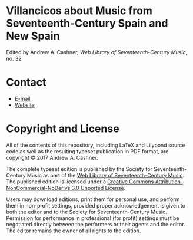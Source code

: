 # Villancicos about Music from Seventeenth-Century Spain and New Spain

Edited by Andrew A. Cashner, *Web Library of Seventeenth-Century Music*, no. 32

# Contact

 - [E-mail](mailto:andrewacashner@ur.rochester.edu)
 - [Website](http://www.andrewcashner.com/villancicos/)

# Copyright and License

All of the contents of this repository, including LaTeX and Lilypond
source code as well as the resulting typeset publication in PDF format, are
copyright © 2017 Andrew A. Cashner.

The complete typeset edition is published by the Society for
Seventeenth-Century Music as part of the 
[Web Library of Seventeenth-Century Music](http://www.sscm-wlscm.org).
The published edition is licensed under a 
[Creative Commons Attribution-NonCommercial-NoDerivs 3.0 
Unported License](\url{https://creativecommons.org/licenses/by-nc-nd/3.0/}).

Users may download editions, print them for personal use, and perform them
in non-profit settings, provided proper acknowledgement is given to both the
editor and to the Society for Seventeenth-Century Music. 
Permission for performance in professional (for profit) settings must be
negotiated directly between the performers or their agents and the editor.
The editor remains the owner of all rights to the edition.

